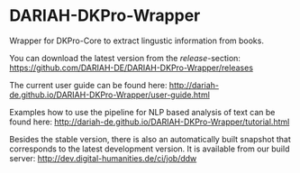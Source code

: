 # DARIAH-DKPro-Wrapper
Wrapper for DKPro-Core to extract lingustic information from books.

You can download the latest version from the *release*-section: 
https://github.com/DARIAH-DE/DARIAH-DKPro-Wrapper/releases

The current user guide can be found here: 
http://dariah-de.github.io/DARIAH-DKPro-Wrapper/user-guide.html

Examples how to use the pipeline for NLP based analysis of text can be found here:
http://dariah-de.github.io/DARIAH-DKPro-Wrapper/tutorial.html


Besides the stable version, there is also an automatically built snapshot that corresponds to the latest development version. It is available from our build server:
http://dev.digital-humanities.de/ci/job/ddw
